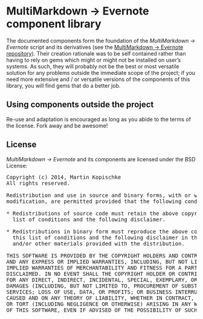 # MultiMarkdown → Evernote component library #

The documented components form the foundation of the *MultiMarkdown → Evernote* script and its derivatives (see the [MultiMarkdown → Evernote repository](https://github.com/kopischke/mmd2en)). Their creation rationale was to be self contained rather than having to rely on gems which might or might not be installed on user’s systems. As such, they will probably not be the best or most versatile solution for any problems outside the immediate scope of the project; if you need more extensive and / or versatile versions of the components of this library, you will find gems that do a better job.

## Using components outside the project ##

Re-use and adaptation is encouraged as long as you abide to the terms of the license. Fork away and be awesome!

## License ##

*MultiMarkdown → Evernote* and its components are licensed under the BSD License:

<pre>Copyright (c) 2014, Martin Kopischke
All rights reserved.

Redistribution and use in source and binary forms, with or without
modification, are permitted provided that the following conditions are met:

* Redistributions of source code must retain the above copyright notice, this
  list of conditions and the following disclaimer.

* Redistributions in binary form must reproduce the above copyright notice,
  this list of conditions and the following disclaimer in the documentation
  and/or other materials provided with the distribution.

THIS SOFTWARE IS PROVIDED BY THE COPYRIGHT HOLDERS AND CONTRIBUTORS &quot;AS IS&quot;
AND ANY EXPRESS OR IMPLIED WARRANTIES, INCLUDING, BUT NOT LIMITED TO, THE
IMPLIED WARRANTIES OF MERCHANTABILITY AND FITNESS FOR A PARTICULAR PURPOSE ARE
DISCLAIMED. IN NO EVENT SHALL THE COPYRIGHT HOLDER OR CONTRIBUTORS BE LIABLE
FOR ANY DIRECT, INDIRECT, INCIDENTAL, SPECIAL, EXEMPLARY, OR CONSEQUENTIAL
DAMAGES (INCLUDING, BUT NOT LIMITED TO, PROCUREMENT OF SUBSTITUTE GOODS OR
SERVICES; LOSS OF USE, DATA, OR PROFITS; OR BUSINESS INTERRUPTION) HOWEVER
CAUSED AND ON ANY THEORY OF LIABILITY, WHETHER IN CONTRACT, STRICT LIABILITY,
OR TORT (INCLUDING NEGLIGENCE OR OTHERWISE) ARISING IN ANY WAY OUT OF THE USE
OF THIS SOFTWARE, EVEN IF ADVISED OF THE POSSIBILITY OF SUCH DAMAGE.
</pre>
